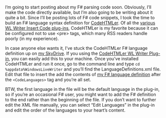 I’m going to start posting about my F\# parsing code soon. Obviously,
I’ll make the code directly available, but I’m also going to be writing
about it quite a bit. Since I’ll be posting lots of F\# code snippets, I
took the time to build an F\# language syntax definition for
[CodeHTMLer](http://puzzleware.net/CodeHtmler/default.aspx). Of all the
[various WL Writer Insert Code
plug-ins](http://gallery.live.com/results.aspx?bt=9&q=insert%20code),
CodeHTMLer is my favorite because it can be configured not to use
\<pre\> tags, which many RSS readers handle poorly (in my experience).

In case anyone else wants it, I’ve stuck the CodeHTMLer F\# language
definition up on [my
SkyDrive](http://cid-0d9bc809858885a4.skydrive.live.com/self.aspx/DevHawk%20Content/F%7C3%20CodeHTMLer%20Language%20Definition.xml).
If you using the [CodeHTMLer WL Writer
Plug-in](http://puzzleware.net/download.aspx?file=/codehtmler/codehtmler.livewriterplugin.zip),
you can easily add this to your machine. Once you’ve installed
CodeHTMLer and run it once, go to the command line and type ``cd
%appdata%WindowsLiveWriter`` and you’ll find the LanguageDefinitions.xml
file. Edit that file to insert the add the contents of [my F\# language
definition](http://cid-0d9bc809858885a4.skydrive.live.com/self.aspx/DevHawk%20Content/F%7C3%20CodeHTMLer%20Language%20Definition.xml)
after the ``<CodeLanguages>`` tag and you’re all set.

BTW, the first language in the file will be the default language in the
plug-in, so if you’re an occasional F\# user, you might want to add the
F\# definition to the end rather than the beginning of the file. If you
don’t want to further edit the XML file manually, you can select “Edit
Languages” in the plug-in and edit the order of the languages to your
heart’s content.
